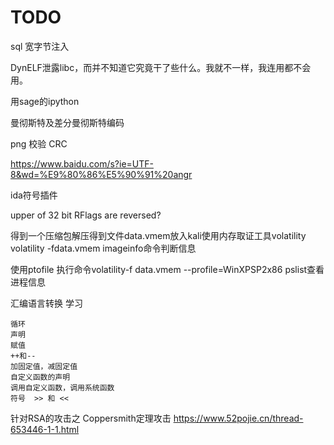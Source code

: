 # TODO
sql 宽字节注入

DynELF泄露libc，而并不知道它究竟干了些什么。我就不一样，我连用都不会用。

用sage的ipython


曼彻斯特及差分曼彻斯特编码

png 校验 CRC

https://www.baidu.com/s?ie=UTF-8&wd=%E9%80%86%E5%90%91%20angr

ida符号插件

upper of 32 bit RFlags are reversed?

得到一个压缩包解压得到文件data.vmem放入kali使用内存取证工具volatility volatility -fdata.vmem imageinfo命令判断信息

使用ptofile 执行命令volatility-f data.vmem --profile=WinXPSP2x86 pslist查看进程信息

汇编语言转换 学习

    循环
    声明
    赋值
    ++和--
    加固定值，减固定值
    自定义函数的声明
    调用自定义函数，调用系统函数
    符号  >> 和 <<


针对RSA的攻击之 Coppersmith定理攻击
https://www.52pojie.cn/thread-653446-1-1.html